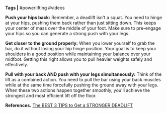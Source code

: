 **Tags |** #powerlifting #videos

**Push your hips back:** Remember, a deadlift isn't a squat. You need to hinge at your hips, pushing them back rather than just sitting down. This keeps your center of mass over the middle of your foot. Make sure to pre-engage your hips so you can generate a strong push with your legs.

**Get closer to the ground properly:** When you lower yourself to grab the bar, do it without losing your hip hinge position. Your goal is to keep your shoulders in a good position while maintaining your balance over your midfoot. Getting this right allows you to pull heavier weights safely and effectively.

**Pull with your back AND push with your legs simultaneously:** Think of the lift as a combined action. You need to pull the bar using your back muscles while at the same time forcefully pushing the ground away with your legs. When these two actions happen together smoothly, you'll achieve the strongest and most efficient lift off the floor.

**References.**
[The BEST 3 TIPS to Get a STRONGER DEADLIFT](https://youtu.be/axOyqKkc2vg)